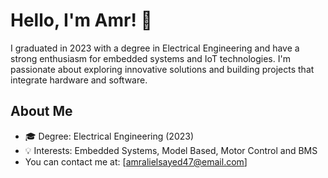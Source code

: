 # Hello, I'm Amr! 👋

I graduated in 2023 with a degree in Electrical Engineering and have a strong enthusiasm for embedded systems and IoT technologies. I'm passionate about exploring innovative solutions and building projects that integrate hardware and software.

## About Me
- 🎓 Degree: Electrical Engineering (2023)
- 💡 Interests: Embedded Systems, Model Based, Motor Control and BMS
- You can contact me at: [amralielsayed47@email.com]

